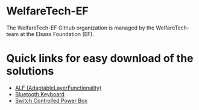 # WelfareTech-EF
The WelfareTech-EF Github organization is managed by the WelfareTech-team at the Elsass Foundation (EF).

# Quick links for easy download of the solutions
- [ALF (AdaptableLayerFunctionality)](https://github.com/Welfaretech-EF/ALF/releases/latest/download/ALF.zip)
- [Bluetooth Keyboard](https://github.com/Welfaretech-EF/Bluetooth_Keyboard/archive/refs/heads/main.zip)
- [Switch Controlled Power Box](https://github.com/Welfaretech-EF/Switch_Controlled_PowerBox/archive/refs/heads/main.zip)
